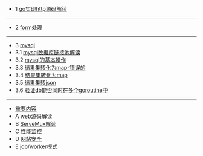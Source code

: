 * 1 [go实现http源码解读](https://github.com/zhongyinghe/go-web/blob/master/web.md)
----------------------
* 2 [form处理](https://github.com/zhongyinghe/go-web/blob/master/webform/main.go)
----------------------
* 3 [mysql](#)
* 3.1 [mysql数据库链接池解读](#)
* 3.2 [mysql的基本操作](https://github.com/zhongyinghe/go-web/blob/master/mysql/main.go)
* 3.3 [结果集转化为map-错误的](https://github.com/zhongyinghe/go-web/blob/master/mysql/TestCMap.go)
* 3.4 [结果集转化为map](https://github.com/zhongyinghe/go-web/blob/master/mysql/Test.go)
* 3.5 [结果集转json](https://github.com/zhongyinghe/go-web/blob/master/mysql/TestMap.go)
* 3.6 [验证db能否同时在多个goroutine中](https://github.com/zhongyinghe/go-web/blob/master/mysql/TestDb.go)
--------------------
* [重要内容](#)
* A [web源码解读](https://github.com/zhongyinghe/go-web/blob/master/web.md)
* B [ServeMux解读](https://github.com/zhongyinghe/go-web/blob/master/ServeMux.md)
* C [性能监控](https://github.com/zhongyinghe/go-web/blob/master/cpm.md)
* D [网站安全](https://github.com/zhongyinghe/go-web/blob/master/security.md)
* E [job/worker模式](job-worker.md)
